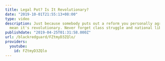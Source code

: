 ```yaml
---
title: Legal Pot? Is It Revolutionary?
date: "2019-10-01T21:55:13+08:00"
type: video
description: Just because somebody puts out a reform you personally agree with doesn't
  mean it's revolutionary. Never forget class struggle and national liberation.
publishdate: "2019-04-25T01:31:58.000Z"
url: /blackredguard/FZtmyD3ZQlo/
providers:
  youtube:
    id: FZtmyD3ZQlo
---
```

